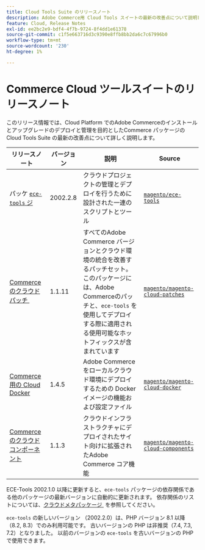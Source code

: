 ```yaml
---
title: Cloud Tools Suite のリリースノート
description: Adobe Commerce用 Cloud Tools スイートの最新の改善点について説明します。
feature: Cloud, Release Notes
exl-id: ee2bc2e9-bdf4-4f7b-9724-8f4dd1e61378
source-git-commit: c1f5e663716d3c9390e8ffb8bb2da6c7c67996b0
workflow-type: tm+mt
source-wordcount: '230'
ht-degree: 1%

---
```


# Commerce Cloud ツールスイートのリリースノート

このリリース情報では、Cloud Platform でのAdobe Commerceのインストールとアップグレードのデプロイと管理を目的としたCommerce パッケージの Cloud Tools Suite の最新の改善点について詳しく説明します。

| リリースノート | バージョン | 説明 | Source |
| ----------------- |----------| ---------------------------------------- | --------------------------- |
| パッケ [`ece-tools` ジ &#x200B;](ece-tools-package.md) | 2002.2.8 | クラウドプロジェクトの管理とデプロイを行うために設計された一連のスクリプトとツール | [`magento/ece-tools`](https://github.com/magento/ece-tools/tree/2002.2.8) |
| [Commerceのクラウドパッチ &#x200B;](cloud-patches.md) | 1.1.11 | すべてのAdobe Commerce バージョンとクラウド環境の統合を改善するパッチセット。 このパッケージには、Adobe Commerceのパッチと、`ece-tools` を使用してデプロイする際に適用される使用可能なホットフィックスが含まれています | [`magento/magento-cloud-patches`](https://github.com/magento/magento-cloud-patches/tree/1.1.11) |
| [Commerce用の Cloud Docker](cloud-docker.md) | 1.4.5 | Adobe Commerceをローカルクラウド環境にデプロイするための Docker イメージの機能および設定ファイル | [`magento/magento-cloud-docker`](https://github.com/magento/magento-cloud-docker/tree/1.4.5) |
| [Commerceのクラウドコンポーネント &#x200B;](cloud-components.md) | 1.1.3 | クラウドインフラストラクチャにデプロイされたサイト向けに拡張されたAdobe Commerce コア機能 | [`magento/magento-cloud-components`](https://github.com/magento/magento-cloud-components/tree/1.1.3) |

ECE-Tools 2002.1.0 以降に更新すると、`ece-tools` パッケージの依存関係である他のパッケージの最新バージョンに自動的に更新されます。 依存関係のリストについては、[&#x200B; クラウドメタパッケージ &#x200B;](../development/overview.md#cloud-metapackage) を参照してください。

`ece-tools` の新しいバージョン （2002.2.0）は、PHP バージョン 8.1 以降（8.2, 8.3）でのみ利用可能です。 古いバージョンの PHP は非推奨（7.4, 7.3, 7.2）となりました。 以前のバージョンの `ece-tools` を古いバージョンの PHP で使用できます。

